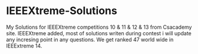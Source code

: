 # IEEEXtreme-Solutions
My Solutions for IEEEXtreme competitions 10 &amp; 11 &amp; 12 &amp; 13 from Csacademy site.
IEEEXtreme added, most of solutions writen during contest i will update any incresing point in any questions.
We get ranked 47 world wide in IEEExtreme 14. 
